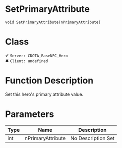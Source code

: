 # SetPrimaryAttribute
```
void SetPrimaryAttribute(nPrimaryAttribute)
```
# Class
✔ `Server: CDOTA_BaseNPC_Hero`  
✖ `Client: undefined`  

# Function Description
Set this hero's primary attribute value.
# Parameters
Type|Name|Description
--|--|--
int|nPrimaryAttribute|No Description Set
